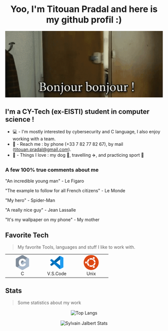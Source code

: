 <h1 align="center">
    Yoo, I'm Titouan Pradal and here is my github profil :)
</h1>

<p align="center">
  <img src="./bonjour.gif" alt="animated" />
</p>
    
<h2> I'm a CY-Tech (ex-EISTI) student in computer science ! </h2>
     
- 💻 - I'm mostly interested by cybersecurity and C language, I also enjoy working with a team. 
- 📱 - Reach me : by phone (+33 7 82 77 82 67), by mail (titouan.pradal@gmail.com).
- 💛 - Things I love : my dog 🐶, travelling ✈️, and practicing sport 🏃 

<h3> A few 100% true comments about me </h3>
 
"An incredible young man" - Le Figaro

"The example to follow for all French citizens" - Le Monde

"My hero" - Spider-Man

"A really nice guy" - Jean Lassalle

"It's my wallpaper on my phone" - My mother

    
    
## Favorite Tech
   > My favorite Tools, languages and stuff I like to work with.
    
   <table align="center">
     <tr>
      <td align="center" width="96">
            <img src="./c.svg" width="48" height="48" alt="C" />
          </a>
          <br>C
        </td>
        <td align="center" width="96">
            <img src="./vscode.svg" width="48" height="48" alt="V.S.Code" />
          </a>
          <br>V.S.Code
        </td>
        <td align="center" width="96">
            <img src="./ubuntu.svg" width="48" height="48" alt="Ubuntu" />
          </a>
          <br>Unix
        </td>
      </tr>
    </table>
    
   ## Stats
   > Some statistics about my work
   
<style type="text/css">
    #elmt1 {float:left;}
    #elmt2 {float:right;}
</style>

  <p align="center">
     <img align="center"  src="https://github-readme-stats.vercel.app/api/top-langs/?username=TitouanPrl&count_private=true&title_color=fff&text_color=9f9f9f&bg_color=181818&border_color=0055CC&layout=compact&langs_count=10&custom_title=Languages%20In%20My%20Public%20Codes" alt="Top Langs" />
   </p>

  <p align="center">   
        <img align="center"  src="https://github-readme-stats.vercel.app/api/?username=TitouanPrl&show_icons=true&count_private=true&title_color=fff&icon_color=0055CC&text_color=9f9f9f&bg_color=181818&border_color=0055CC&hide=contribs,issues&custom_title=My%20GitHub%20Stats" alt="Sylvain Jalbert Stats" />
    </p>
